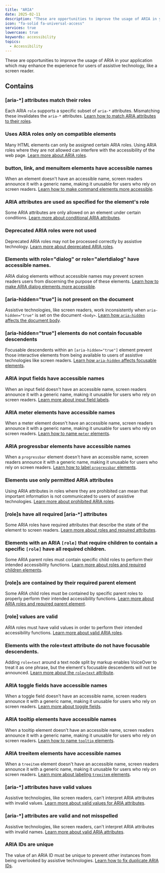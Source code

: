 ```yaml
---
title: "ARIA"
date: 2025-02-11
description: "These are opportunities to improve the usage of ARIA in your application which may enhance the experience for users of assistive technology, like a screen reader."
icon: "fa-solid fa-universal-access"
services: true
lowercase: true
keywords: accessibility
topics:
  - Accessibility
---
```


These are opportunities to improve the usage of ARIA in your application which may enhance the experience for users of assistive technology, like a screen reader.

## Contains

### [aria-*] attributes match their roles

Each ARIA `role` supports a specific subset of `aria-*` attributes. Mismatching these invalidates the `aria-*` attributes. [Learn how to match ARIA attributes to their roles](https://dequeuniversity.com/rules/axe/4.10/aria-allowed-attr).

### Uses ARIA roles only on compatible elements

Many HTML elements can only be assigned certain ARIA roles. Using ARIA roles where they are not allowed can interfere with the accessibility of the web page. [Learn more about ARIA roles](https://dequeuniversity.com/rules/axe/4.10/aria-allowed-role).

### button, link, and menuitem elements have accessible names

When an element doesn't have an accessible name, screen readers announce it with a generic name, making it unusable for users who rely on screen readers. [Learn how to make command elements more accessible](https://dequeuniversity.com/rules/axe/4.10/aria-command-name).

### ARIA attributes are used as specified for the element's role

Some ARIA attributes are only allowed on an element under certain conditions. [Learn more about conditional ARIA attributes](https://dequeuniversity.com/rules/axe/4.10/aria-conditional-attr).

### Deprecated ARIA roles were not used

Deprecated ARIA roles may not be processed correctly by assistive technology. [Learn more about deprecated ARIA roles](https://dequeuniversity.com/rules/axe/4.10/aria-deprecated-role).

### Elements with role="dialog" or role="alertdialog" have accessible names.

ARIA dialog elements without accessible names may prevent screen readers users from discerning the purpose of these elements. [Learn how to make ARIA dialog elements more accessible](https://dequeuniversity.com/rules/axe/4.10/aria-dialog-name).

### [aria-hidden="true"] is not present on the document <body>

Assistive technologies, like screen readers, work inconsistently when `aria-hidden="true"` is set on the document `<body>`. [Learn how `aria-hidden` affects the document body](https://dequeuniversity.com/rules/axe/4.10/aria-hidden-body).

### [aria-hidden="true"] elements do not contain focusable descendents

Focusable descendents within an `[aria-hidden="true"]` element prevent those interactive elements from being available to users of assistive technologies like screen readers. [Learn how `aria-hidden` affects focusable elements](https://dequeuniversity.com/rules/axe/4.10/aria-hidden-focus).

### ARIA input fields have accessible names

When an input field doesn't have an accessible name, screen readers announce it with a generic name, making it unusable for users who rely on screen readers. [Learn more about input field labels](https://dequeuniversity.com/rules/axe/4.10/aria-input-field-name).

### ARIA meter elements have accessible names

When a meter element doesn't have an accessible name, screen readers announce it with a generic name, making it unusable for users who rely on screen readers. [Learn how to name `meter` elements](https://dequeuniversity.com/rules/axe/4.10/aria-meter-name).

### ARIA progressbar elements have accessible names

When a `progressbar` element doesn't have an accessible name, screen readers announce it with a generic name, making it unusable for users who rely on screen readers. [Learn how to label `progressbar` elements](https://dequeuniversity.com/rules/axe/4.10/aria-progressbar-name).

### Elements use only permitted ARIA attributes

Using ARIA attributes in roles where they are prohibited can mean that important information is not communicated to users of assistive technologies. [Learn more about prohibited ARIA roles](https://dequeuniversity.com/rules/axe/4.10/aria-prohibited-attr).

### [role]s have all required [aria-*] attributes

Some ARIA roles have required attributes that describe the state of the element to screen readers. [Learn more about roles and required attributes](https://dequeuniversity.com/rules/axe/4.10/aria-required-attr).

### Elements with an ARIA `[role]` that require children to contain a specific `[role]` have all required children.

Some ARIA parent roles must contain specific child roles to perform their intended accessibility functions. [Learn more about roles and required children elements](https://dequeuniversity.com/rules/axe/4.10/aria-required-children).

### [role]s are contained by their required parent element

Some ARIA child roles must be contained by specific parent roles to properly perform their intended accessibility functions. [Learn more about ARIA roles and required parent element](https://dequeuniversity.com/rules/axe/4.10/aria-required-parent).

### [role] values are valid

ARIA roles must have valid values in order to perform their intended accessibility functions. [Learn more about valid ARIA roles](https://dequeuniversity.com/rules/axe/4.10/aria-roles).

### Elements with the role=text attribute do not have focusable descendents.

Adding `role=text` around a text node split by markup enables VoiceOver to treat it as one phrase, but the element's focusable descendents will not be announced. [Learn more about the `role=text` attribute](https://dequeuniversity.com/rules/axe/4.10/aria-text).

### ARIA toggle fields have accessible names

When a toggle field doesn't have an accessible name, screen readers announce it with a generic name, making it unusable for users who rely on screen readers. [Learn more about toggle fields](https://dequeuniversity.com/rules/axe/4.10/aria-toggle-field-name).

### ARIA tooltip elements have accessible names

When a tooltip element doesn't have an accessible name, screen readers announce it with a generic name, making it unusable for users who rely on screen readers. [Learn how to name `tooltip` elements](https://dequeuniversity.com/rules/axe/4.10/aria-tooltip-name).

### ARIA treeitem elements have accessible names

When a `treeitem` element doesn't have an accessible name, screen readers announce it with a generic name, making it unusable for users who rely on screen readers. [Learn more about labeling `treeitem` elements](https://dequeuniversity.com/rules/axe/4.10/aria-treeitem-name).

### [aria-*] attributes have valid values

Assistive technologies, like screen readers, can't interpret ARIA attributes with invalid values. [Learn more about valid values for ARIA attributes](https://dequeuniversity.com/rules/axe/4.10/aria-valid-attr-value).

### [aria-*] attributes are valid and not misspelled

Assistive technologies, like screen readers, can't interpret ARIA attributes with invalid names. [Learn more about valid ARIA attributes](https://dequeuniversity.com/rules/axe/4.10/aria-valid-attr).

### ARIA IDs are unique

The value of an ARIA ID must be unique to prevent other instances from being overlooked by assistive technologies. [Learn how to fix duplicate ARIA IDs](https://dequeuniversity.com/rules/axe/4.10/duplicate-id-aria).

